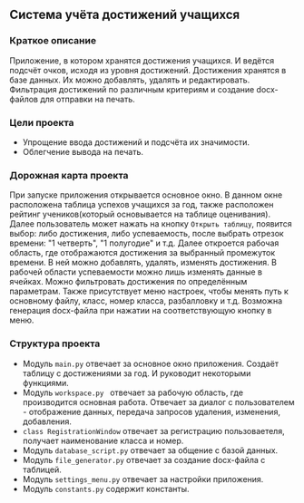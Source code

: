 ## Система учёта достижений учащихся
### Краткое описание
Приложение, в котором хранятся достижения учащихся. И ведётся подсчёт 
очков, исходя из уровня достижений. Достижения хранятся в базе данных. 
Их можно добавлять, удалять и редактировать. Фильтрация достижений по
различным критериям и создание docx-файлов для отправки на печать.
### Цели проекта
- Упрощение ввода достижений и подсчёта их значимости.
- Облегчение вывода на печать.
### Дорожная карта проекта
При запуске приложения открывается основное окно. В данном окне 
расположена таблица успехов учащихся за год, также расположен рейтинг
учеников(который основывается на таблице оценивания). Далее пользователь 
может нажать на кнопку `Открыть таблицу`, появится выбор: либо 
достижения, либо успеваемость, после выбрать отрезок времени: 
"1 четверть", "1 полугодие" и т.д. Далее откроется рабочая область, где
отображаются достижения за выбранный промежуток времени. В ней можно 
добавлять, удалять, изменять достижения. В рабочей области успеваемости
можно лишь изменять данные в ячейках. Можно фильтровать достижения по 
определённым параметрам. Также присутствует меню настроек, чтобы менять 
путь к основному файлу, класс, номер класса, разбалловку и т.д. Возможна 
генерация docx-файла при нажатии на соответствующую кнопку в меню.
### Структура проекта
- Модуль `main.py` отвечает за основное окно приложения. 
Создаёт таблицу с достижениями за год. И руководит некоторыми функциями.
- Модуль `workspace.py ` отвечает за рабочую область, где производится 
основная работа. Отвечает за диалог с пользователем - отображение данных,
передача запросов удаления, изменения, добавления.
- `class RegistrationWindow` отвечает за регистрацию пользоваетеля, 
получает наименование класса и номер.
- Модуль `database_script.py` отвечает за общение с базой данных.
- Модуль `file_generator.py` отвечает за создание docx-файла с таблицей.
- Модуль `settings_menu.py` отвечает за настройки приложения.
- Модуль `constants.py` содержит константы.